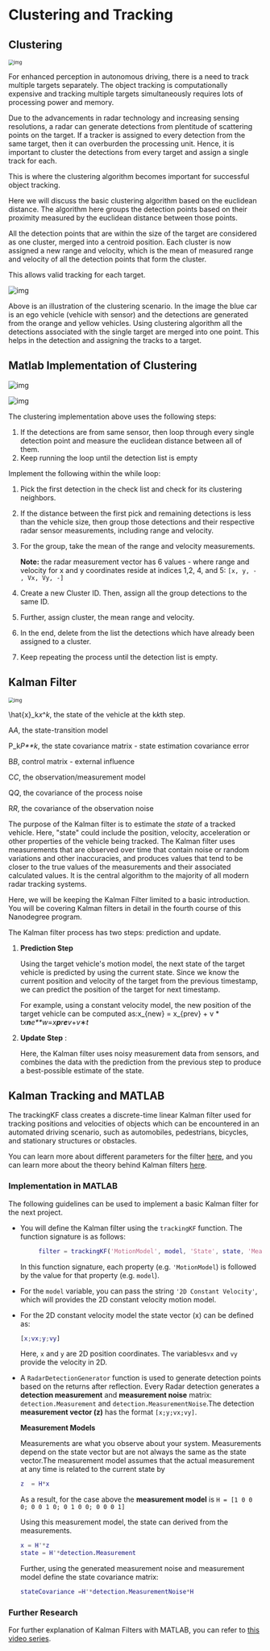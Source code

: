 # Clustering and Tracking

## Clustering

<img src="media/radar-clustering/image7.png" alt="img" style="zoom: 67%;" />

For enhanced perception in autonomous driving, there is a need to track multiple targets separately. The object tracking is computationally expensive and tracking multiple targets simultaneously requires lots of processing power and memory.

Due to the advancements in radar technology and increasing sensing resolutions, a radar can generate detections from plentitude of scattering points on the target. If a tracker is assigned to every detection from the same target, then it can overburden the processing unit. Hence, it is important to cluster the detections from every target and assign a single track for each.

This is where the clustering algorithm becomes important for successful object tracking.

Here we will discuss the basic clustering algorithm based on the euclidean distance. The algorithm here groups the detection points based on their proximity measured by the euclidean distance between those points.

All the detection points that are within the size of the target are considered as one cluster, merged into a centroid position. Each cluster is now assigned a new range and velocity, which is the mean of measured range and velocity of all the detection points that form the cluster.

This allows valid tracking for each target.



![img](media/radar-clustering/image2.png)



Above is an illustration of the clustering scenario. In the image the blue car is an ego vehicle (vehicle with sensor) and the detections are generated from the orange and yellow vehicles. Using clustering algorithm all the detections associated with the single target are merged into one point. This helps in the detection and assigning the tracks to a target.



## Matlab Implementation of Clustering

![img](https://video.udacity-data.com/topher/2019/May/5cdf1177_image5/image5.png)



![img](https://video.udacity-data.com/topher/2019/May/5cdf119f_image9/image9.png)



The clustering implementation above uses the following steps:

1. If the detections are from same sensor, then loop through every single detection point and measure the euclidean distance between all of them.
2. Keep running the loop until the detection list is empty

Implement the following within the while loop:

1. Pick the first detection in the check list and check for its clustering neighbors.

2. If the distance between the first pick and remaining detections is less than the vehicle size, then group those detections and their respective radar sensor measurements, including range and velocity.

3. For the group, take the mean of the range and velocity measurements.

   **Note:** the radar measurement vector has 6 values - where range and velocity for x and y coordinates reside at indices 1,2, 4, and 5: `[x, y, - , Vx, Vy, -]`

1. Create a new Cluster ID. Then, assign all the group detections to the same ID.
2. Further, assign cluster, the mean range and velocity.
3. In the end, delete from the list the detections which have already been assigned to a cluster.
4. Keep repeating the process until the detection list is empty.



## Kalman Filter

<img src="media/radar-clustering/kalman.jpg" alt="img" style="zoom:67%;" />

\hat{x}_k*x*^*k*, the state of the vehicle at the k*k*th step.

A*A*, the state-transition model

P_k*P**k*, the state covariance matrix - state estimation covariance error

B*B*, control matrix - external influence

C*C*, the observation/measurement model

Q*Q*, the covariance of the process noise

R*R*, the covariance of the observation noise



The purpose of the Kalman filter is to estimate the *state* of a tracked vehicle. Here, "state" could include the position, velocity, acceleration or other properties of the vehicle being tracked. The Kalman filter uses measurements that are observed over time that contain noise or random variations and other inaccuracies, and produces values that tend to be closer to the true values of the measurements and their associated calculated values. It is the central algorithm to the majority of all modern radar tracking systems.

Here, we will be keeping the Kalman Filter limited to a basic introduction. You will be covering Kalman filters in detail in the fourth course of this Nanodegree program.

The Kalman filter process has two steps: prediction and update.

1. **Prediction Step**

   Using the target vehicle's motion model, the next state of the target vehicle is predicted by using the current state. Since we know the current position and velocity of the target from the previous timestamp, we can predict the position of the target for next timestamp.

   For example, using a constant velocity model, the new position of the target vehicle can be computed as:x_{new} = x_{prev} + v * t*x**n**e**w*=*x**p**r**e**v*+*v*∗*t*

1. **Update Step** :

   Here, the Kalman filter uses noisy measurement data from sensors, and combines the data with the prediction from the previous step to produce a best-possible estimate of the state.

## Kalman Tracking and MATLAB

The trackingKF class creates a discrete-time linear Kalman filter used for tracking positions and velocities of objects which can be encountered in an automated driving scenario, such as automobiles, pedestrians, bicycles, and stationary structures or obstacles.

You can learn more about different parameters for the filter [here](https://www.mathworks.com/help/driving/ref/trackingkf-class.html), and you can learn more about the theory behind Kalman filters [here](https://www.mathworks.com/help/driving/ug/linear-kalman-filters.html).

### Implementation in MATLAB

The following guidelines can be used to implement a basic Kalman filter for the next project.

- You will define the Kalman filter using the `trackingKF` function. The function signature is as follows:

  ```matlab
       filter = trackingKF('MotionModel', model, 'State', state, 'MeasurementModel', measurementModel, 'StateCovariance', stateCovrariance, 'MeasurementNoise', measurementNoise)
  ```

  In this function signature, each property (e.g. `'MotionModel`) is followed by the value for that property (e.g. `model`).

- For the `model` variable, you can pass the string `'2D Constant Velocity'`, which will provides the 2D constant velocity motion model.

- For the 2D constant velocity model the state vector (x) can be defined as:

  ```matlab
  [x;vx;y;vy]
  ```

  Here, `x` and `y` are 2D position coordinates. The variables`vx` and `vy` provide the velocity in 2D.

- A `RadarDetectionGenerator` function is used to generate detection points based on the returns after reflection. Every Radar detection generates a **detection measurement** and **measurement noise** matrix: `detection.Measurement` and `detection.MeasurementNoise`.The detection **measurement vector (z)** has the format `[x;y;vx;vy]`.

  **Measurement Models**

  Measurements are what you observe about your system. Measurements depend on the state vector but are not always the same as the state vector.The measurement model assumes that the actual measurement at any time is related to the current state by

  ```matlab
  z  = H*x
  ```

  As a result, for the case above the **measurement model** is `H = [1 0 0 0; 0 0 1 0; 0 1 0 0; 0 0 0 1]`

  Using this measurement model, the state can derived from the measurements.

  ```matlab
  x = H'*z
  state = H'*detection.Measurement
  ```

  Further, using the generated measurement noise and measurement model define the state covariance matrix:

  ```matlab
  stateCovariance =H'*detection.MeasurementNoise*H
  ```

### Further Research

For further explanation of Kalman Filters with MATLAB, you can refer to [this video series](https://www.youtube.com/watch?v=mwn8xhgNpFY&list=PLn8PRpmsu08pzi6EMiYnR-076Mh-q3tWr).